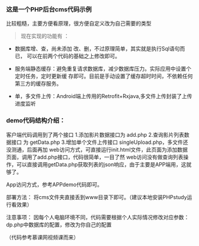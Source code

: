### 这是一个PHP后台cms代码示例

比较粗糙，主要方便看原理，很方便自定义改为自己需要的类型

> 现在实现的功能有 ：
* 数据库增、查，尚未添加 改、删，不过原理简单，其实就是执行Sql语句而已，
可以在前两个代码的基础之上修改即可。

* 服务端静态缓存：避免重复请求数据库，减少数据库压力。实际应用中设置个定时任务，定时更新缓
存即可。目前是手动设置了缓存超时时间，不依赖任何第三方的缓存服务。
* 单，多文件上传：Android端上传用的Retrofit+Rxjava,多文件上传封装了上传进度监听

### demo代码结构介绍：

客户端代码调用到了两个接口
1.添加影片数据接口为 add.php
2.查询影片列表数据接口 为 getData.php
3.增加单个文件上传接口 singleUpload.php，多文件还没测通，后面再加
web访问方式，可直接运行init.html文件，此页面为添加数据页面，调用了add.php接口，代码很简单，一目了然
web访问没有做查询列表操作，可以直接调用getData.php获取列表的json响应，由于主要是APP端用，这就够了。

App访问方式，参考APPdemo代码即可。



部署方法：
    将cms文件夹直接丢到www目录下即可。（建议本地安装PHPstudy运行看效果）

注意事项：
    因每个人电脑环境不同，代码需要根据个人实际情况修改对应参数：
        dp.php中数据库的配置，修改为你自己的配置


（代码参考慕课网视频课而来）